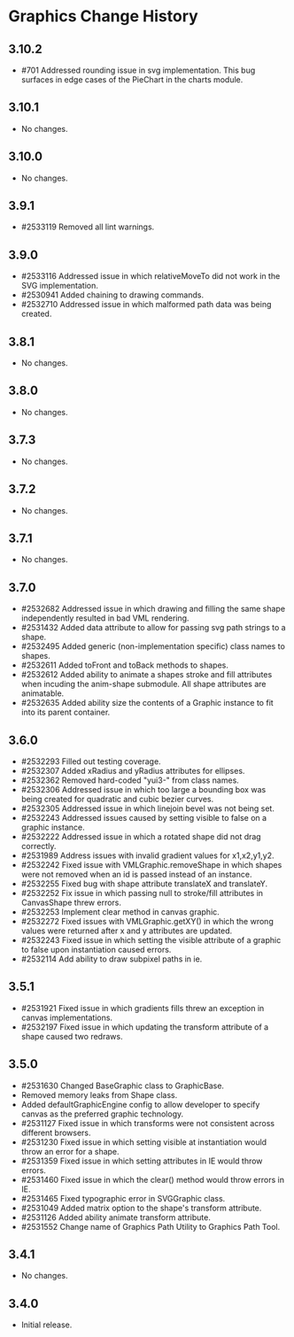 Graphics Change History
=======================

3.10.2
------

  * #701 Addressed rounding issue in svg implementation. This bug surfaces in edge cases of the PieChart in the charts module.

3.10.1
------

* No changes.

3.10.0
------

* No changes.

3.9.1
-----

  * #2533119 Removed all lint warnings.

3.9.0
-----

  * #2533116 Addressed issue in which relativeMoveTo did not work in the SVG implementation.
  * #2530941 Added chaining to drawing commands.
  * #2532710 Addressed issue in which malformed path data was being created.

3.8.1
-----

  * No changes.

3.8.0
-----

  * No changes.

3.7.3
-----

  * No changes.

3.7.2
-----

  * No changes.

3.7.1
-----

  * No changes.

3.7.0
-----

  * #2532682 Addressed issue in which drawing and filling the same shape independently resulted in bad VML rendering.
  * #2531432 Added data attribute to allow for passing svg path strings to a shape.
  * #2532495 Added generic (non-implementation specific) class names to shapes.
  * #2532611 Added toFront and toBack methods to shapes.
  * #2532612 Added ability to animate a shapes stroke and fill attributes when incuding the anim-shape submodule. All shape attributes are animatable.
  * #2532635 Added ability size the contents of a Graphic instance to fit into its parent container.

3.6.0
-----

  * #2532293 Filled out testing coverage.
  * #2532307 Added xRadius and yRadius attributes for ellipses.
  * #2532362 Removed hard-coded "yui3-" from class names.
  * #2532306 Addressed issue in which too large a bounding box was being created for quadratic and cubic bezier curves.
  * #2532305 Addressed issue in which linejoin bevel was not being set.
  * #2532243 Addressed issues caused by setting visible to false on a graphic instance.
  * #2532222 Addressed issue in which a rotated shape did not drag correctly.
  * #2531989 Address issues with invalid gradient values for x1,x2,y1,y2.
  * #2532242 Fixed issue with VMLGraphic.removeShape in which shapes were not removed when an id is passed instead of an instance.
  * #2532255 Fixed bug with shape attribute translateX and translateY.
  * #2532252 Fix issue in which passing null to stroke/fill attributes in CanvasShape threw errors.
  * #2532253 Implement clear method in canvas graphic.
  * #2532272 Fixed issues with VMLGraphic.getXY() in which the wrong values were returned after x and y attributes are updated.
  * #2532243 Fixed issue in which setting the visible attribute of a graphic to false upon instantiation caused errors.
  * #2532114 Add ability to draw subpixel paths in ie.

3.5.1
-----

  * #2531921 Fixed issue in which gradients fills threw an exception in canvas implementations.
  * #2532197 Fixed issue in which updating the transform attribute of a shape caused two redraws.

3.5.0
-----

  * #2531630 Changed BaseGraphic class to GraphicBase.
  * Removed memory leaks from Shape class.
  * Added defaultGraphicEngine config to allow developer to specify canvas as the preferred graphic technology.
  * #2531127 Fixed issue in which transforms were not consistent across different browsers.
  * #2531230 Fixed issue in which setting visible at instantiation would throw an error for a shape.
  * #2531359 Fixed issue in which setting attributes in IE would throw errors.
  * #2531460 Fixed issue in which the clear() method would throw errors in IE.
  * #2531465 Fixed typographic error in SVGGraphic class.
  * #2531049 Added matrix option to the shape's transform attribute.
  * #2531126 Added ability animate transform attribute.
  * #2531552 Change name of Graphics Path Utility to Graphics Path Tool.

3.4.1
-----

  * No changes.


3.4.0
-----

  * Initial release.

